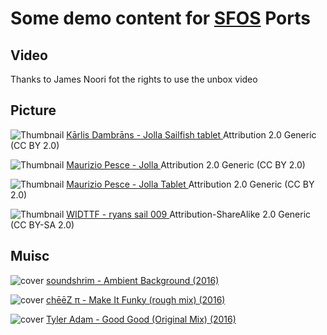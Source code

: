 # Some demo content for [SFOS](https://sailfishos.org/) Ports

## Video

Thanks to James Noori fot the rights to use the unbox video 

## Picture

![Thumbnail](https://c1.staticflickr.com/9/8610/16516561259_73433e67e1_s.jpg) [ Kārlis Dambrāns - Jolla Sailfish tablet ](https://www.flickr.com/photos/janitors/16516561259/) Attribution 2.0 Generic (CC BY 2.0)

![Thumbnail](https://c2.staticflickr.com/6/5590/15245904112_26d35b7763_s.jpg) [ Maurizio Pesce - Jolla ](https://www.flickr.com/photos/pestoverde/15245904112/) Attribution 2.0 Generic (CC BY 2.0)

![Thumbnail](https://c2.staticflickr.com/8/7615/17134698162_dace45e7ff_s.jpg) [ Maurizio Pesce - Jolla Tablet ](https://www.flickr.com/photos/pestoverde/17134698162/) Attribution 2.0 Generic (CC BY 2.0)

![Thumbnail](https://c1.staticflickr.com/5/4022/4680429188_cd13157d69_s.jpg) [ WIDTTF - ryans sail 009 ](https://www.flickr.com/photos/widttf/4680429188/) Attribution-ShareAlike 2.0 Generic (CC BY-SA 2.0)

## Muisc

![cover](https://imgjam2.jamendo.com/track/s1320/1320383/covers/1.75.jpg) [ soundshrim - Ambient Background (2016) ](https://www.jamendo.com/track/1320383/ambient-background)

![cover](https://imgjam2.jamendo.com/track/s1305/1305403/covers/1.75.jpg) [ chēēZ π  -  Make It Funky (rough mix) (2016) ](https://www.jamendo.com/track/1305403/make-it-funky-rough-mix)

![cover](https://imgjam2.jamendo.com/albums/s155/155732/covers/1.75.jpg) [ Tyler Adam  - Good Good (Original Mix) (2016) ](https://www.jamendo.com/track/1311175/good-good-original-mix)

